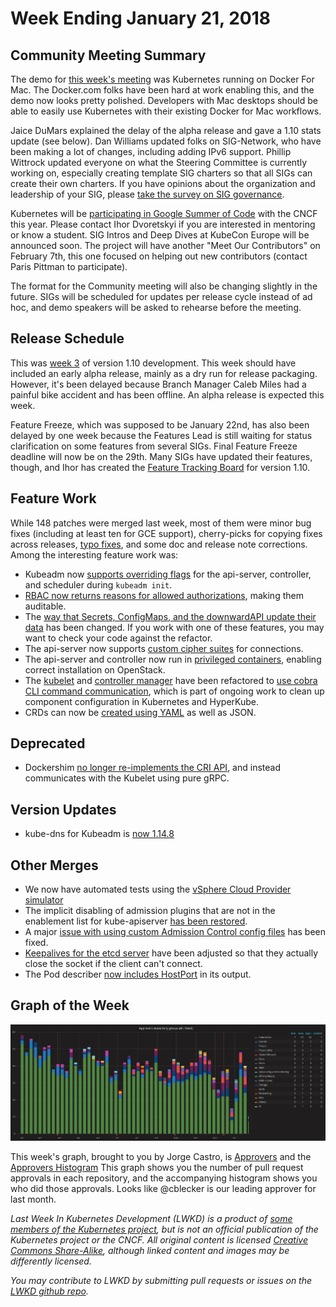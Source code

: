# Week Ending January 21, 2018

## Community Meeting Summary

The demo for [this week's meeting](https://www.youtube.com/watch?v=x67RK7W-BnM) was Kubernetes running on Docker For Mac.  The Docker.com folks have been hard at work enabling this, and the demo now looks pretty polished.  Developers with Mac desktops should be able to easily use Kubernetes with their existing Docker for Mac workflows.

Jaice DuMars explained the delay of the alpha release and gave a 1.10 stats update (see below).  Dan Williams updated folks on SIG-Network, who have been making a lot of changes, including adding IPv6 support. Phillip Wittrock updated everyone on what the Steering Committee is currently working on, especially creating template SIG charters so that all SIGs can create their own charters.  If you have opinions about the organization and leadership of your SIG, please [take the survey on SIG governance](https://goo.gl/Zm81Ly).

Kubernetes will be [participating in Google Summer of Code](https://github.com/cncf/soc) with the CNCF this year.  Please contact Ihor Dvoretskyi if you are interested in mentoring or know a student.  SIG Intros and Deep Dives at KubeCon Europe will be announced soon.  The project will have another "Meet Our Contributors" on February 7th, this one focused on helping out new contributors (contact Paris Pittman to participate).

The format for the Community meeting will also be changing slightly in the future.  SIGs will be scheduled for updates per release cycle instead of ad hoc, and demo speakers will be asked to rehearse before the meeting.

## Release Schedule

This was [week 3](https://github.com/kubernetes/sig-release/blob/master/releases/release-1.10/release-1.10.md) of version 1.10 development.   This week should have included an early alpha release, mainly as a dry run for release packaging.  However, it's been delayed because Branch Manager Caleb Miles had a painful bike accident and has been offline.  An alpha release is expected this week.

Feature Freeze, which was supposed to be January 22nd, has also been delayed by one week because the Features Lead is still waiting for status clarification on some features from several SIGs.  Final Feature Freeze deadline will now be on the 29th.  Many SIGs have updated their features, though, and Ihor has created the [Feature Tracking Board](https://docs.google.com/spreadsheets/d/17bZrKTk8dOx5nomLrD1-93uBfajK5JS-v1o-nCLJmzE/edit?usp=sharing) for version 1.10.

## Feature Work

While 148 patches were merged last week, most of them were minor bug fixes (including at least ten for GCE support), cherry-picks for copying fixes across releases, [typo fixes](https://github.com/kubernetes/kubernetes/pull/50286), and some doc and release note corrections.  Among the interesting feature work was:

* Kubeadm now [supports overriding flags](https://github.com/kubernetes/kubernetes/pull/58080) for the api-server, controller, and scheduler during `kubeadm init`.
* [RBAC now returns reasons for allowed authorizations](https://github.com/kubernetes/kubernetes/pull/58531), making them auditable.
* The [way that Secrets, ConfigMaps, and the downwardAPI update their data](https://github.com/kubernetes/kubernetes/pull/57422) has been changed.  If you work with one of these features, you may want to check your code against the refactor.
* The api-server now supports [custom cipher suites](https://github.com/kubernetes/kubernetes/pull/48859) for connections.
* The api-server and controller now run in [privileged containers](https://github.com/kubernetes/kubernetes/pull/57561), enabling correct installation on OpenStack.
* The [kubelet](https://github.com/kubernetes/kubernetes/pull/58405) and [controller manager](https://github.com/kubernetes/kubernetes/pull/58398) have been refactored to [use cobra CLI command communication](https://github.com/kubernetes/kubernetes/issues/34732), which is part of ongoing work to clean up component configuration in Kubernetes and HyperKube.
* CRDs can now be [created using YAML](https://github.com/kubernetes/kubernetes/pull/58260) as well as JSON.

## Deprecated

* Dockershim [no longer re-implements the CRI API](https://github.com/kubernetes/kubernetes/pull/58548), and instead communicates with the Kubelet using pure gRPC.

## Version Updates

* kube-dns for Kubeadm is [now 1.14.8](https://github.com/kubernetes/kubernetes/pull/58013)

## Other Merges

* We now have automated tests using the [vSphere Cloud Provider simulator](https://github.com/kubernetes/kubernetes/pull/55918)
* The implicit disabling of admission plugins that are not in the enablement list for kube-apiserver [has been restored](https://github.com/kubernetes/kubernetes/pull/58517).
* A major [issue with using custom Admission Control config files](https://github.com/kubernetes/kubernetes/pull/58439) has been fixed.
* [Keepalives for the etcd server](https://github.com/kubernetes/kubernetes/pull/58008) have been adjusted so that they actually close the socket if the client can't connect.
* The Pod describer [now includes HostPort](https://github.com/kubernetes/kubernetes/pull/57507) in its output.

## Graph of the Week

![graph of approvals by week](/2018/images/approvers_graph.png)

This week's graph, brought to you by Jorge Castro, is [Approvers](https://k8s.devstats.cncf.io/dashboard/db/approvers?orgId=1&var-period=w&var-repogroups=All) and the [Approvers Histogram](https://k8s.devstats.cncf.io/dashboard/db/approvers-histogram?orgId=1&var-period_name=Last%20month&var-period=m&var-repogroup_name=All&var-repogroup=all)  This graph shows you the number of pull request approvals in each repository, and the accompanying histogram shows you who did those approvals. Looks like @cblecker is our leading approver for last month.

*Last Week In Kubernetes Development (LWKD) is a product of [some members of the Kubernetes project](/authors), but is not an official publication of the Kubernetes project or the CNCF.  All original content is licensed [Creative Commons Share-Alike](https://creativecommons.org/licenses/by-sa/4.0/legalcode), although linked content and images may be differently licensed.*

*You may contribute to LWKD by submitting pull requests or issues on the [LWKD github repo](https://github.com/lwkd/lwkd.github.io).*
